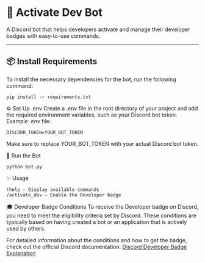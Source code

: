 # 🤖 **Activate Dev Bot**

A Discord bot that helps developers activate and manage their developer badges with easy-to-use commands.

---

## 📦 **Install Requirements**

To install the necessary dependencies for the bot, run the following command:

```
pip install -r requirements.txt
```

⚙️ Set Up .env
Create a .env file in the root directory of your project and add the required environment variables, such as your Discord bot token.
Example .env file:
```
DISCORD_TOKEN=YOUR_BOT_TOKEN
```
Make sure to replace YOUR_BOT_TOKEN with your actual Discord bot token.

🚀 Run the Bot
``` After setting up your .env file, run the bot with the following command:
python bot.py
 ``` 
✨ Usage
``` Once the bot is running, you can interact with it in your Discord server using commands like:
!help — Display available commands
/activate_dev — Enable the Developer badge
```

🎓 Developer Badge Conditions
To receive the Developer badge on Discord, you need to meet the eligibility criteria set by Discord. These conditions are typically based on having created a bot or an application that is actively used by others.

For detailed information about the conditions and how to get the badge, check out the official Discord documentation:
[Discord Developer Badge Explanation](https://support-dev.discord.com/hc/en-us/articles/10113997751447-Active-Developer-Badge)

